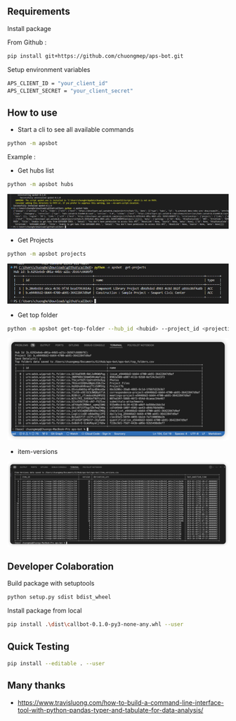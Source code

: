 

## Requirements 

Install package

From Github :

```bash
pip install git+https://github.com/chuongmep/aps-bot.git
```

Setup environment variables

```bash
APS_CLIENT_ID = "your_client_id"
APS_CLIENT_SECRET = "your_client_secret"
```

## How to use

- Start a cli to see all available commands

```bash
python -m apsbot
```
Example : 

- Get hubs list

```bash
python -m apsbot hubs
```

![](docs/hubs.png)

- Get Projects 

```bash
python -m apsbot projects
```

![](docs/projects.png)

- Get top folder 

```bash
python -m apsbot get-top-folder --hub_id <hubid> --project_id <projectid>
```

![](docs/top-folder.png)

- item-versions 

![](docs/item-version.png)

## Developer Colaboration


Build package with setuptools
```bash
python setup.py sdist bdist_wheel
```

Install package from local

```bash
pip install .\dist\callbot-0.1.0-py3-none-any.whl --user
```

## Quick Testing 

```bash
pip install --editable . --user
```


## Many thanks 

- https://www.travisluong.com/how-to-build-a-command-line-interface-tool-with-python-pandas-typer-and-tabulate-for-data-analysis/

